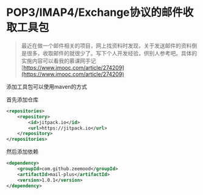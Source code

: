 # POP3/IMAP4/Exchange协议的邮件收取工具包

> 最近在做一个邮件相关的项目，网上找资料时发现，关于发送邮件的资料倒是很多，收取邮件的就很少了。写下个人开发经验，供别人参考吧。具体的实施内容可以看我的慕课网手记
[https://www.imooc.com/article/274209](https://www.imooc.com/article/274209)

添加工具包可以使用maven的方式

首先添加仓库

```xml
<repositories>
    <repository>
        <id>jitpack.io</id>
        <url>https://jitpack.io</url>
    </repository>
</repositories>
```

然后添加依赖

```xml
<dependency>
    <groupId>com.github.zeemood</groupId>
    <artifactId>mail-plus</artifactId>
    <version>1.0.1</version>
</dependency>
```

